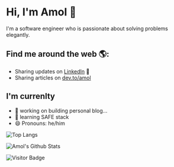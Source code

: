 # Hi, I'm Amol 👋

I'm a software engineer who is passionate about solving problems elegantly.

## Find me around the web 🌎: 
- Sharing updates on <a href="https://linkedin.com/in/amol/">LinkedIn</a> 💼
- Sharing articles on [dev.to/amol](https://dev.to/amol)

## I'm currenlty

- 🔭 working on building personal blog...
- 🌱 learning SAFE stack
- 😄 Pronouns: he/him

![Top Langs](https://github-readme-stats.vercel.app/api/top-langs/?username=amolrv&hide=TeX&layout=compact)

![Amol's Github Stats](https://github-readme-stats.vercel.app/api?username=amolrv&count_private=true&show_icons=true&include_all_commits=true&)

![Visitor Badge](https://visitor-badge.laobi.icu/badge?page_id=amolrv.amolrv)
